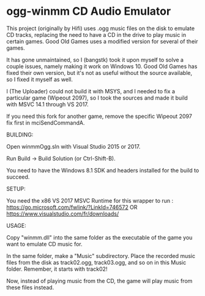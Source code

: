 # ogg-winmm CD Audio Emulator

This project (originally by Hifi) uses .ogg music files on the disk
to emulate CD tracks, replacing the need to have a CD in the drive
to play music in certain games. Good Old Games uses a modified version
for several of their games. 

It has gone unmaintained, so I (bangstk) took it upon myself to solve a couple issues,
namely making it work on Windows 10. Good Old Games has fixed their own version,
but it's not as useful without the source available, so I fixed it myself as well.

I (The Uploader) could not build it with MSYS, and I needed to fix a particular game
(Wipeout 2097), so I took the sources and made it build with MSVC 14.1 through VS 2017.

If you need this fork for another game, remove the specific Wipeout 2097 fix first
in mciSendCommandA.

BUILDING:

Open winmmOgg.sln with Visual Studio 2015 or 2017.

Run Build -> Build Solution (or Ctrl-Shift-B).

You need to have the Windows 8.1 SDK and headers installed for the build to succeed.

SETUP:

You need the x86 VS 2017 MSVC Runtime for this wrapper to run :
https://go.microsoft.com/fwlink/?LinkId=746572
OR
https://www.visualstudio.com/fr/downloads/

USAGE:

Copy "winmm.dll" into the same folder as the executable of the game you want 
to emulate CD music for.

In the same folder, make a "Music" subdirectory. Place the recorded music files
from the disk as track02.ogg, track03.ogg, and so on in this Music folder. Remember,
it starts with track02!

Now, instead of playing music from the CD, the game will play music from these
files instead.
